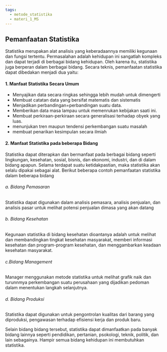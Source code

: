 ```yaml
---
tags:
  - metode_statistika
  - materi_1_MS
---
```

## Pemanfaatan Statistika

Statistika merupakan alat analisis yang keberadaannya memiliki kegunaan dan fungsi tertentu. Permasalahan adalah kehidupan ini sangatlah kompleks dan dapat terjadi di berbagai bidang kehidupan. Oleh karena itu, statistika juga berperan dalam berbagai bidang. Secara teknis, pemanfaatan statistika dapat dibedakan menjadi dua yaitu:

#### 1. Manfaat Statistika Secara Umum

- Menyajikan data secara ringkas sehingga lebih mudah untuk dimengerti
- Membuat catatan data yang bersifat matematis dan sistematis
- Menjadikan perbandingan=perbandingan suatu data.
- Memberikan data masa lampau untuk memenrukan kebijakan saati ini.
- Membuat perkiraan-perkiraan secara generalisasi terhadap obyek yang luas.
- menunjukan tren maupun tendensi perkembangan suatu masalah
- membuat penarikan kesimpulan secara ilmiah

#### 2. Manfaat Statistika pada beberapa Bidang

Statistika dapat diterapkan dan bermanfaat pada berbagai bidang seperti lingkungan, kesehatan, sosial, bisnis, dan ekonomi, industri, dan di dalam bidang apapun. Selama terdapat suatu ketidakpastian, maka statistika akan selalu dipakai sebagai alat. Berikut beberapa contoh pemanfaatan statistika dalam beberapa bidang

###### a. Bidang Pemasaran
Statistika dapat digunakan dalam analisis pemasara, analisis penjualan, dan analisis pasar untuk melihat potensi penjualan dimasa yang akan datang

###### b. Bidang Kesehatan
Kegunaan statistika di bidang kesehatan dioantanya adalah untuk melihat dan membandingkan tingkat kesehatan masyarakat, memberi informasi kesehatan dan program-program kesehatan, dan menggambarkan keadaan kesehatan masyarakat.

###### c.Bidang Management
Manager menggunakan metode statistika untuk melihat grafik naik dan turunnmya perkembangan suatu perusahaan yang dijadikan pedoman dalam menentukan langkah selanjutnya.

###### d. Bidang Produksi
Statistika dapat digunakan untuk pengontrolan kualitas dari barang yang diproduksi, pengawasan terhadap efisiensi kerja dan produk baru.

Selain bidang bidang tersebut, statistika dapat dimanfaatkan pada banyak bidang lainnya seperti pendidikan, pertanian, psokologi, teknik, politik, dan lain sebagainya. Hampir semua bidang kehidupan ini membutuhkan statistika.